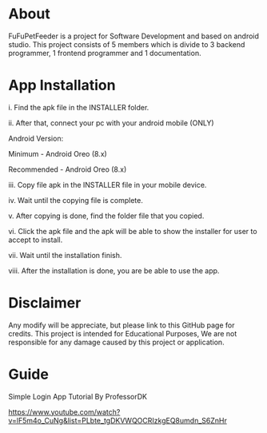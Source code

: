 # About
FuFuPetFeeder is a project for Software Development and based on android studio. This project consists of 5 members which is divide to 3 backend programmer, 1 frontend programmer and 1 documentation.
# App Installation
i. Find the apk file in the INSTALLER folder.

ii. After that, connect your pc with your android mobile (ONLY)

Android Version:

Minimum - Android Oreo (8.x)

Recommended - Android Oreo (8.x)

iii. Copy file apk in the INSTALLER file in your mobile device.

iv. Wait until the copying file is complete.

v. After copying is done, find the folder file that you copied.

vi. Click the apk file and the apk will be able to show the installer for user to accept to install.

vii. Wait until the installation finish.

viii. After the installation is done, you are be able to use the app.
# Disclaimer
Any modify will be appreciate, but please link to this GitHub page for credits.
This project is intended for Educational Purposes, We are not responsible for any damage caused by this project or application.
# Guide
Simple Login App Tutorial By ProfessorDK

https://www.youtube.com/watch?v=lF5m4o_CuNg&list=PLbte_tgDKVWQOCRIzkgEQ8umdn_S6ZnHr
